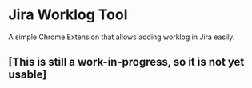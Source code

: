# Jira Worklog Tool
A simple Chrome Extension that allows adding worklog in Jira easily.

## [This is still a work-in-progress, so it is not yet usable]